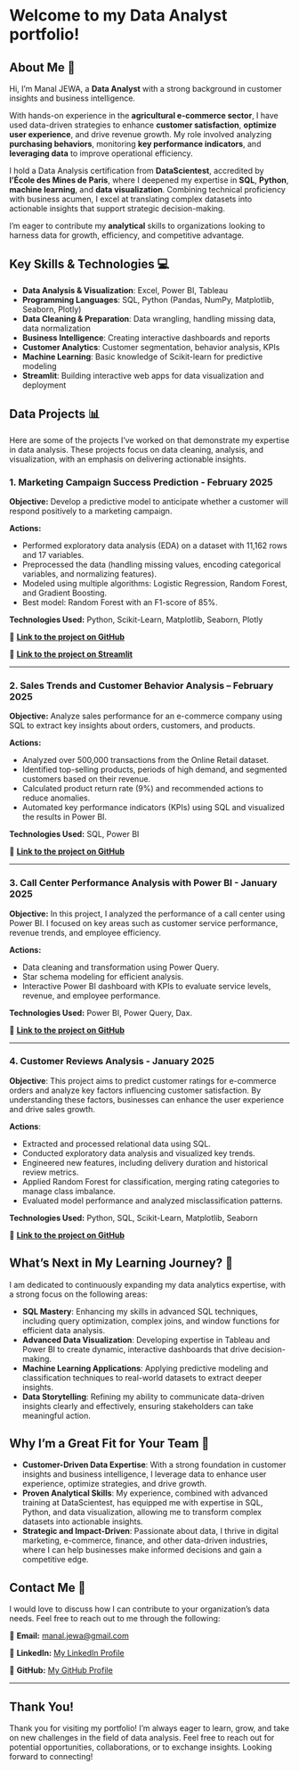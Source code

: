 # Welcome to my Data Analyst portfolio!

## About Me 🙂

Hi, I’m Manal JEWA, a **Data Analyst** with a strong background in customer insights and business intelligence.

With hands-on experience in the **agricultural e-commerce sector**, I have used data-driven strategies to enhance **customer satisfaction**, **optimize user experience**, and drive revenue growth. My role involved analyzing **purchasing behaviors**, monitoring **key performance indicators**, and **leveraging data** to improve operational efficiency.

I hold a Data Analysis certification from **DataScientest**, accredited by **l’École des Mines de Paris**, where I deepened my expertise in **SQL**, **Python**, **machine learning**, and **data visualization**. Combining technical proficiency with business acumen, I excel at translating complex datasets into actionable insights that support strategic decision-making.

I’m eager to contribute my **analytical** skills to organizations looking to harness data for growth, efficiency, and competitive advantage.

## Key Skills & Technologies 💻

- **Data Analysis & Visualization**: Excel, Power BI, Tableau
- **Programming Languages**: SQL, Python (Pandas, NumPy, Matplotlib, Seaborn, Plotly)
- **Data Cleaning & Preparation**: Data wrangling, handling missing data, data normalization
- **Business Intelligence**: Creating interactive dashboards and reports
- **Customer Analytics**: Customer segmentation, behavior analysis, KPIs
- **Machine Learning**: Basic knowledge of Scikit-learn for predictive modeling
- **Streamlit**: Building interactive web apps for data visualization and deployment

## Data Projects 📊

Here are some of the projects I’ve worked on that demonstrate my expertise in data analysis. These projects focus on data cleaning, analysis, and visualization, with an emphasis on delivering actionable insights.

### 1. Marketing Campaign Success Prediction - February 2025

**Objective:** Develop a predictive model to anticipate whether a customer will respond positively to a marketing campaign.

**Actions:**
- Performed exploratory data analysis (EDA) on a dataset with 11,162 rows and 17 variables.
- Preprocessed the data (handling missing values, encoding categorical variables, and normalizing features).
- Modeled using multiple algorithms: Logistic Regression, Random Forest, and Gradient Boosting.
- Best model: Random Forest with an F1-score of 85%.

**Technologies Used:** Python, Scikit-Learn, Matplotlib, Seaborn, Plotly

🔗 **[Link to the project on GitHub](https://github.com/Manal-art-coder/DataScientest_Project)**

🔗 **[Link to the project on Streamlit](https://datascientestproject-bankmarketing.streamlit.app/)**

---

### 2. Sales Trends and Customer Behavior Analysis – February 2025

**Objective:** Analyze sales performance for an e-commerce company using SQL to extract key insights about orders, customers, and products.

**Actions:**
- Analyzed over 500,000 transactions from the Online Retail dataset.
- Identified top-selling products, periods of high demand, and segmented customers based on their revenue.
- Calculated product return rate (9%) and recommended actions to reduce anomalies.
- Automated key performance indicators (KPIs) using SQL and visualized the results in Power BI.

**Technologies Used:** SQL, Power BI

🔗 **[Link to the project on GitHub](https://github.com/Manal-art-coder/Online-retail-Project)**

---

### 3. Call Center Performance Analysis with Power BI - January 2025

**Objective:** In this project, I analyzed the performance of a call center using Power BI. I focused on key areas such as customer service performance, revenue trends, and employee efficiency.

**Actions:**
- Data cleaning and transformation using Power Query.
- Star schema modeling for efficient analysis.
- Interactive Power BI dashboard with KPIs to evaluate service levels, revenue, and employee performance.

**Technologies Used:** Power BI, Power Query, Dax.

🔗 **[Link to the project on GitHub](https://github.com/Manal-art-coder/PowerBI-CallCenter)**

---

### 4. Customer Reviews Analysis - January 2025

**Objective**: This project aims to predict customer ratings for e-commerce orders and analyze key factors influencing customer satisfaction. By understanding these factors, businesses can enhance the user experience and drive sales growth.

**Actions**:

- Extracted and processed relational data using SQL.
- Conducted exploratory data analysis and visualized key trends.
- Engineered new features, including delivery duration and historical review metrics.
- Applied Random Forest for classification, merging rating categories to manage class imbalance.
- Evaluated model performance and analyzed misclassification patterns.

**Technologies Used:** Python, SQL, Scikit-Learn, Matplotlib, Seaborn

🔗 **[Link to the project on GitHub](https://github.com/Manal-art-coder/Analyse-des-avis-clients-sur-un-site-de-e-commerce)**

## What’s Next in My Learning Journey? 🚀

I am dedicated to continuously expanding my data analytics expertise, with a strong focus on the following areas:

- **SQL Mastery**: Enhancing my skills in advanced SQL techniques, including query optimization, complex joins, and window functions for efficient data analysis.
- **Advanced Data Visualization**: Developing expertise in Tableau and Power BI to create dynamic, interactive dashboards that drive decision-making.
- **Machine Learning Applications**: Applying predictive modeling and classification techniques to real-world datasets to extract deeper insights.
- **Data Storytelling**: Refining my ability to communicate data-driven insights clearly and effectively, ensuring stakeholders can take meaningful action.

## Why I’m a Great Fit for Your Team 🤝

- **Customer-Driven Data Expertise**: With a strong foundation in customer insights and business intelligence, I leverage data to enhance user experience, optimize strategies, and drive growth.
- **Proven Analytical Skills**: My experience, combined with advanced training at DataScientest, has equipped me with expertise in SQL, Python, and data visualization, allowing me to transform complex datasets into actionable insights.
- **Strategic and Impact-Driven**: Passionate about data, I thrive in digital marketing, e-commerce, finance, and other data-driven industries, where I can help businesses make informed decisions and gain a competitive edge.

## Contact Me 📩

I would love to discuss how I can contribute to your organization’s data needs. Feel free to reach out to me through the following:

📧 **Email:** manal.jewa@gmail.com

🔗 **LinkedIn:** [My LinkedIn Profile](https://www.linkedin.com/in/manaljewa/)

🔗 **GitHub:** [My GitHub Profile](https://github.com/Manal-art-coder)

---

## Thank You!

Thank you for visiting my portfolio! I’m always eager to learn, grow, and take on new challenges in the field of data analysis. Feel free to reach out for potential opportunities, collaborations, or to exchange insights. Looking forward to connecting!





